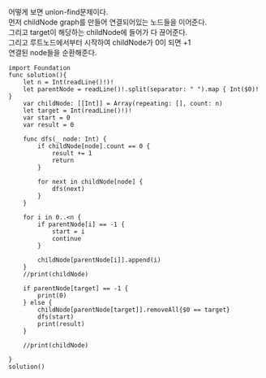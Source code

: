 어떻게 보면 union-find문제이다.   
먼저 childNode graph를 만들어 연결되어있는 노드들을 이어준다.   
그리고 target이 해당하는 childNode에 들어가 다 끊어준다.   
그리고 루트노드에서부터 시작하여 childNode가 0이 되면 +1   
연결된 node들을 순환해준다.   

```
import Foundation
func solution(){
    let n = Int(readLine()!)!
    let parentNode = readLine()!.split(separator: " ").map { Int($0)! }
    var childNode: [[Int]] = Array(repeating: [], count: n)
    let target = Int(readLine()!)!
    var start = 0
    var result = 0
    
    func dfs(_ node: Int) {
        if childNode[node].count == 0 {
            result += 1
            return
        }
        
        for next in childNode[node] {
            dfs(next)
        }
    }
    
    for i in 0..<n {
        if parentNode[i] == -1 {
            start = i
            continue
        }
        
        childNode[parentNode[i]].append(i)
    }
    //print(childNode)
    
    if parentNode[target] == -1 {
        print(0)
    } else {
        childNode[parentNode[target]].removeAll{$0 == target}
        dfs(start)
        print(result)
    }
    
    //print(childNode)
    
}
solution()


```
